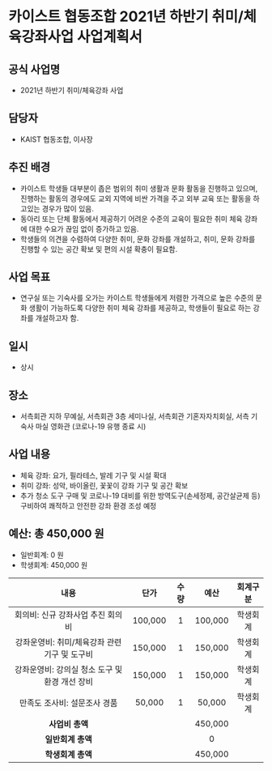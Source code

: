 카이스트 협동조합 2021년 하반기 취미/체육강좌사업 사업계획서
===

## 공식 사업명
- 2021년 하반기 취미/체육강좌 사업

## 담당자
- KAIST 협동조합, 이사장

## 추진 배경
- 카이스트 학생들 대부분이 좁은 범위의 취미 생활과 문화 활동을 진행하고 있으며, 진행하는 활동의 경우에도 교외 지역에 비싼 가격을 주고 외부 교육 또는 활동을 하고있는 경우가 많이 있음.
- 동아리 또는 단체 활동에서 제공하기 어려운 수준의 교육이 필요한 취미 체육 강좌에 대한 수요가 끊임 없이 증가하고 있음.
- 학생들의 의견을 수렴하여 다양한 취미, 문화 강좌를 개설하고, 취미, 문화 강좌를 진행할 수 있는 공간 확보 및 편의 시설 확충이 필요함.

## 사업 목표
- 연구실 또는 기숙사를 오가는 카이스트 학생들에게 저렴한 가격으로 높은 수준의 문화 생활이 가능하도록 다양한 취미 체육 강좌를 제공하고, 학생들이 필요로 하는 강좌를 개설하고자 함.

## 일시
- 상시

## 장소
- 서측회관 지하 무예실, 서측회관 3층 세미나실, 서측회관 기혼자자치회실, 서측 기숙사 마실 영화관 (코로나-19 유행 종료 시)

## 사업 내용
- 체육 강좌: 요가, 필라테스, 발레 기구 및 시설 확대
- 취미 강좌: 성악, 바이올린, 꽃꽃이 강좌 기구 및 공간 확보
- 추가 청소 도구 구매 및 코로나-19 대비를 위한 방역도구(손세정제, 공간살균제 등) 구비하여 쾌적하고 안전한 강좌 환경 조성 예정

## 예산: 총 450,000 원
- 일반회계: 0 원
- 학생회계: 450,000 원 

| **내용** | **단가** | **수량** | **예산** | **회계구분** | 
|:---:|:---:|:---:|:---:|:---:| 
| 회의비: 신규 강좌사업 추진 회의비 | 100,000 | 1 | 100,000 | 학생회계 |
| 강좌운영비: 취미/체육강좌 관련 기구 및 도구비 | 150,000 | 1 | 150,000 | 학생회계 |
| 강좌운영비: 강의실 청소 도구 및 환경 개선 장비 | 150,000 | 1 | 150,000 | 학생회계 |
| 만족도 조사비: 설문조사 경품 | 50,000 | 1 | 50,000 | 학생회계 |
| **사업비 총액** |  |  |  450,000| |
| **일반회계 총액** |  |  | 0 | |
| **학생회계 총액** |  |  | 450,000 | |
